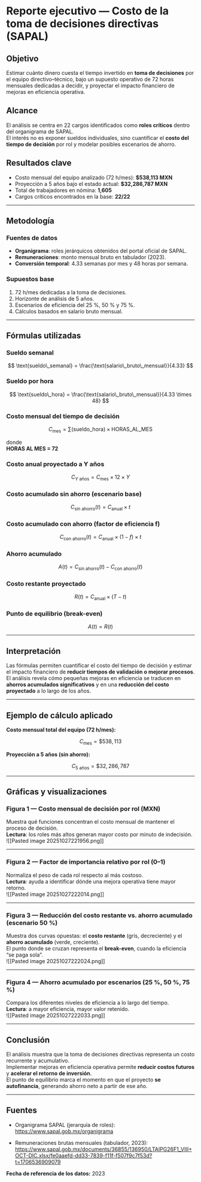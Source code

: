 # Reporte ejecutivo — Costo de la toma de decisiones directivas (SAPAL)

## Objetivo

Estimar cuánto dinero cuesta el tiempo invertido en **toma de decisiones** por el equipo directivo–técnico, bajo un supuesto operativo de 72 horas mensuales dedicadas a decidir, y proyectar el impacto financiero de mejoras en eficiencia operativa.

## Alcance

El análisis se centra en 22 cargos identificados como **roles críticos** dentro del organigrama de SAPAL.  
El interés no es exponer sueldos individuales, sino cuantificar el **costo del tiempo de decisión** por rol y modelar posibles escenarios de ahorro.

## Resultados clave

- Costo mensual del equipo analizado (72 h/mes): **$538,113 MXN**  
- Proyección a 5 años bajo el estado actual: **$32,286,787 MXN**  
- Total de trabajadores en nómina: **1,605**  
- Cargos críticos encontrados en la base: **22/22**

---

## Metodología

### Fuentes de datos

- **Organigrama**: roles jerárquicos obtenidos del portal oficial de SAPAL.  
- **Remuneraciones**: monto mensual bruto en tabulador (2023).  
- **Conversión temporal**: 4.33 semanas por mes y 48 horas por semana.  

### Supuestos base

1. 72 h/mes dedicadas a la toma de decisiones.  
2. Horizonte de análisis de 5 años.  
3. Escenarios de eficiencia del 25 %, 50 % y 75 %.  
4. Cálculos basados en salario bruto mensual.  

---

## Fórmulas utilizadas

### Sueldo semanal

$$
\text{sueldo\_semanal} = \frac{\text{salario\_bruto\_mensual}}{4.33}
$$

### Sueldo por hora

$$
\text{sueldo\_hora} = \frac{\text{salario\_bruto\_mensual}}{4.33 \times 48}
$$

### Costo mensual del tiempo de decisión

$$
C_{\text{mes}} = \sum(\text{sueldo\_hora}) \times \text{HORAS\_AL\_MES}
$$

donde  
**HORAS AL MES = 72**

### Costo anual proyectado a Y años

$$
C_{Y\text{ años}} = C_{\text{mes}} \times 12 \times Y
$$

### Costo acumulado sin ahorro (escenario base)

$$
C_{\text{sin ahorro}}(t) = C_{\text{anual}} \times t
$$

### Costo acumulado con ahorro (factor de eficiencia f)

$$
C_{\text{con ahorro}}(t) = C_{\text{anual}} \times (1 - f) \times t
$$

### Ahorro acumulado

$$
A(t) = C_{\text{sin ahorro}}(t) - C_{\text{con ahorro}}(t)
$$

### Costo restante proyectado

$$
R(t) = C_{\text{anual}} \times (T - t)
$$

### Punto de equilibrio (break-even)

$$
A(t) = R(t)
$$

---

## Interpretación

Las fórmulas permiten cuantificar el costo del tiempo de decisión y estimar el impacto financiero de **reducir tiempos de validación o mejorar procesos**.  
El análisis revela cómo pequeñas mejoras en eficiencia se traducen en **ahorros acumulados significativos** y en una **reducción del costo proyectado** a lo largo de los años.  

---

## Ejemplo de cálculo aplicado

**Costo mensual total del equipo (72 h/mes):**

$$
C_{\text{mes}} = \$538{,}113
$$

**Proyección a 5 años (sin ahorro):**

$$
C_{5\text{ años}} = \$32{,}286{,}787
$$

---

## Gráficas y visualizaciones

### Figura 1 — Costo mensual de decisión por rol (MXN)
Muestra qué funciones concentran el costo mensual de mantener el proceso de decisión.  
**Lectura**: los roles más altos generan mayor costo por minuto de indecisión.  
![[Pasted image 20251027221956.png]]

---

### Figura 2 — Factor de importancia relativo por rol (0–1)
Normaliza el peso de cada rol respecto al más costoso.  
**Lectura**: ayuda a identificar dónde una mejora operativa tiene mayor retorno.  
![[Pasted image 20251027222014.png]]

---

### Figura 3 — Reducción del costo restante vs. ahorro acumulado (escenario 50 %)
Muestra dos curvas opuestas: el **costo restante** (gris, decreciente) y el **ahorro acumulado** (verde, creciente).  
El punto donde se cruzan representa el **break-even**, cuando la eficiencia “se paga sola”.  
![[Pasted image 20251027222024.png]]

---

### Figura 4 — Ahorro acumulado por escenarios (25 %, 50 %, 75 %)
Compara los diferentes niveles de eficiencia a lo largo del tiempo.  
**Lectura**: a mayor eficiencia, mayor valor retenido.  
![[Pasted image 20251027222033.png]]

---

## Conclusión

El análisis muestra que la toma de decisiones directivas representa un costo recurrente y acumulativo.  
Implementar mejoras en eficiencia operativa permite **reducir costos futuros** y **acelerar el retorno de inversión**.  
El punto de equilibrio marca el momento en que el proyecto **se autofinancia**, generando ahorro neto a partir de ese año.

---

## Fuentes

- Organigrama SAPAL (jerarquía de roles):  
  https://www.sapal.gob.mx/organigrama  

- Remuneraciones brutas mensuales (tabulador, 2023):  
  https://www.sapal.gob.mx/documents/36855/136950/LTAIPG26F1_VIII+OCT-DIC.xlsx/fe0aaefd-dd33-7839-f11f-f507f9c7f53d?t=1706536909079  

**Fecha de referencia de los datos:** 2023
